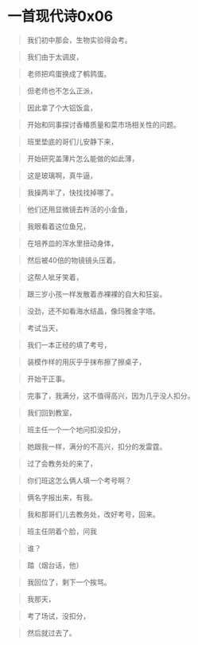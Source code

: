 # 一首现代诗0x06

>我们初中那会，生物实验得会考。

>我们由于太调皮，

>老师把鸡蛋换成了鹌鹑蛋。

>但老师也不怎么正派，

>因此拿了个大铝饭盒，

>开始和同事探讨香椿质量和菜市场相关性的问题。

>班里垫底的哥们儿安静下来，

>开始研究盖薄片怎么能做的如此薄，

>这是玻璃啊，真牛逼，

>我操两半了，快找找掉哪了。

>他们还用显微镜去杵活的小金鱼，

>我眼看着这位鱼兄，

>在培养皿的浑水里扭动身体，

>然后被40倍的物镜镜头压着。

>这帮人呲牙笑着，

>跟三岁小孩一样发散着赤裸裸的自大和狂妄。

>没劲，还不如看海水结晶，像玛雅金字塔。

>考试当天，

>我们一本正经的填了考号，

>装模作样的用灰乎乎抹布擦了擦桌子，

>开始干正事。

>完事了，我满分，这不值得高兴，因为几乎没人扣分。

>我们回到教室，

>班主任一个一个地问扣没扣分，

>她跟我一样，满分的不高兴，扣分的发雷霆。

>过了会教务处的来了，

>你们班这怎么俩人填一个考号啊？

>俩名字报出来，有我。

>我和那哥们儿去教务处，改好考号，回来。

>班主任阴着个脸，问我

>谁？

>踏（烟台话，他）

>我回位了，剩下一个挨骂。

>我那天，

>考了场试，没扣分，

>然后就过去了。
